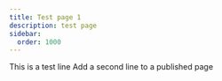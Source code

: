 ```yaml
---
title: Test page 1
description: test page
sidebar:
  order: 1000
---
```

This is a test line
Add a second line to a published page
